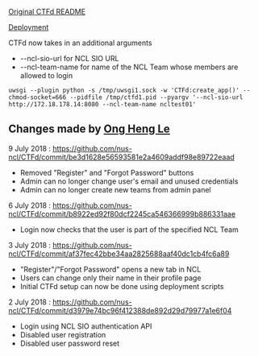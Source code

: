 [Original CTFd README](https://github.com/CTFd/CTFd/blob/master/README.md)

[Deployment](https://github.com/nus-ncl/ctfd-deployment)

CTFd now takes in an additional arguments 

- --ncl-sio-url for NCL SIO URL
- --ncl-team-name for name of the NCL Team whose members are allowed to login

```
uwsgi --plugin python -s /tmp/uwsgi1.sock -w 'CTFd:create_app()' --chmod-socket=666 --pidfile /tmp/ctfd1.pid --pyargv '--ncl-sio-url http://172.18.178.14:8080 --ncl-team-name ncltest01'
```

## Changes made by [Ong Heng Le](https://github.com/initialshl)

9 July 2018 : https://github.com/nus-ncl/CTFd/commit/be3d1628e56593581e2a4609addf98e89722eaad

- Removed "Register" and "Forgot Password" buttons
- Admin can no longer change user's email and unused credentials
- Admin can no longer create new teams from admin panel

6 July 2018 : https://github.com/nus-ncl/CTFd/commit/b8922ed92f80dcf2245ca546366999b886331aae

- Login now checks that the user is part of the specified NCL Team

3 July 2018 : https://github.com/nus-ncl/CTFd/commit/af37fec42bbe34aa2825688aaf40dc1cb4fc6a89

- "Register"/"Forgot Password" opens a new tab in NCL
- Users can change only their name in their profile page
- Initial CTFd setup can now be done using deployment scripts

2 July 2018 : https://github.com/nus-ncl/CTFd/commit/d3979e74bc96f412388de892d29d79977a1e6f04

- Login using NCL SIO authentication API
- Disabled user registration
- Disabled user password reset

